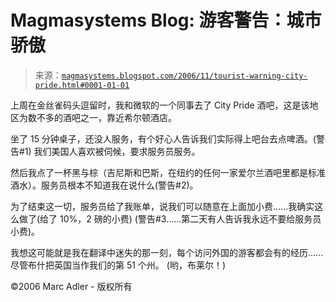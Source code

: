 <!--yml

分类：未分类

日期：2024-05-18 05:15:33

-->

# Magmasystems Blog: 游客警告：城市骄傲

> 来源：[`magmasystems.blogspot.com/2006/11/tourist-warning-city-pride.html#0001-01-01`](http://magmasystems.blogspot.com/2006/11/tourist-warning-city-pride.html#0001-01-01)

上周在金丝雀码头逗留时，我和微软的一个同事去了 City Pride 酒吧，这是该地区为数不多的酒吧之一，靠近希尔顿酒店。

坐了 15 分钟桌子，还没人服务，有个好心人告诉我们实际得上吧台去点啤酒。(警告#1) 我们美国人喜欢被伺候，要求服务员服务。

然后我点了一杯黑与棕（吉尼斯和巴斯，在纽约的任何一家爱尔兰酒吧里都是标准酒水）。服务员根本不知道我在说什么(警告#2)。

为了结束这一切，服务员给了我账单，说我们可以随意在上面加小费......我确实这么做了(给了 10%，2 磅的小费) (警告#3......第二天有人告诉我永远不要给服务员小费)。

我想这可能就是我在翻译中迷失的那一刻，每个访问外国的游客都会有的经历......尽管布什把英国当作我们的第 51 个州。 (哟，布莱尔！)

©2006 Marc Adler - 版权所有
